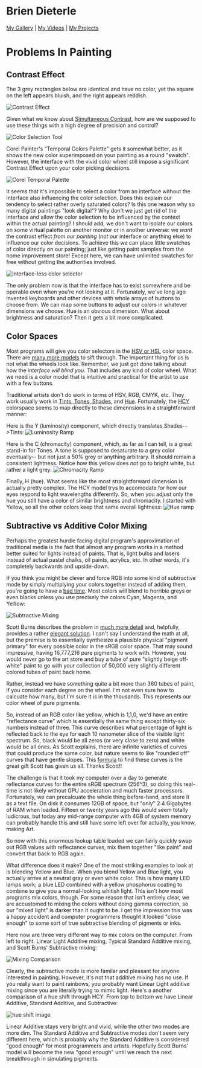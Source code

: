 # Brien Dieterle

[My Gallery](https://www.flickr.com/photos/briend/) | [My Videos](https://www.youtube.com/user/briendieterle) | [My Projects](https://github.com/briend)


# Problems In Painting

## Contrast Effect

The 3 grey rectangles below are identical and have no color, yet the square on the left appears bluish, and the right appears reddish.

![Contrast Effect](https://user-images.githubusercontent.com/6015639/30140938-e5338892-932c-11e7-9b34-949dd61dfe26.png)

Given what we know about [Simultaneous Contrast](https://en.wikipedia.org/wiki/Contrast_effect), how are we supposed to use these things with a high degree of precision and control?

![Color Selection Tool](https://user-images.githubusercontent.com/6015639/30137777-d14ef72a-9319-11e7-91bd-e38c0bbb120e.png)

Corel Painter's "Temporal Colors Palette" gets it somewhat better, as it shows the new color superimposed on your painting as a round "swatch".  However, the interface with the vivid color wheel still impose a significant Contrast Effect upon your color picking decisions.

![Corel Temporal Palette](https://user-images.githubusercontent.com/6015639/30140110-0f4f69e4-9327-11e7-95d6-5351854fec64.png)

It seems that it's impossible to select a color from an interface without the interface also influencing the color selection.  Does this explain our tendency to select rather overly saturated colors?  Is this one reason why so many digital paintings "look digital"? Why don't we just get rid of the interface and allow the color selection to be influenced by the context within the actual painting?  I should add, we don't want to isolate our colors on some virtual palette on another monitor or in another universe: we _want_ the contrast effect _from our painting_ (_not_ our interface or anything else) to influence our color decisions. To achieve this we can place little swatches of color directly on our painting; just like getting paint samples from the home improvement store!  Except here, we can have unlimited swatches for free without getting the authorities involved.

![interface-less color selector](https://user-images.githubusercontent.com/6015639/30137831-0f476df0-931a-11e7-82ce-811f6f67d410.png)

The only problem now is that the interface has to exist somewhere and be operable even when you're not looking at it.   Fortunately, we've long ago invented keyboards and other devices with whole arrays of buttons to choose from.  We can map some buttons to adjust our colors in whatever dimensions we choose.  Hue is an obvious dimension.  What about brightness and saturation?  Then it gets a bit more complicated.

## Color Spaces

Most programs will give you color selectors in the [HSV or HSL](https://en.wikipedia.org/wiki/HSL_and_HSV) color space.  There are [many more models](http://c-128.freeforums.net/thread/94/color-chroma-saturation) to sift through.  The important thing for us is not what the wheels look like. Remember, we just got done talking about how the _interface will blind you_.  That includes any kind of color wheel.  What we need is a color model that is intuitive and practical for the artist to use with a few buttons.

Traditional artists don't do work in terms of HSV, RGB, CMYK, etc.  They work usually work in [Tints, Tones, Shades](https://en.wikipedia.org/wiki/Tints_and_shades]), and [Hue](https://en.wikipedia.org/wiki/Hue).  Fortunately, the [HCY](http://chilliant.blogspot.com/2012/08/rgbhcy-in-hlsl.html) colorspace seems to map directly to these dimennsions in a straightforward manner:

Here is the Y (luminosity) component, which directly translates Shades-->Tints:
![Luminosity Ramp](https://user-images.githubusercontent.com/6015639/30140383-f5238706-9328-11e7-8c17-fad92e8d7a3c.png)

Here is the C (chromacity) component, which, as far as I can tell, is a great stand-in for Tones.  A tone is supposed to desaturate to a grey color eventually-- but not just a 50% grey or anything arbitrary.  It should remain a consistent lightness.  Notice how this yellow does _not_ go to bright white, but rather a light grey:
![Chromacity Ramp](https://user-images.githubusercontent.com/6015639/30140486-e7a10404-9329-11e7-8a6a-b8f4459b97ec.png)

Finally, H (hue).  What seems like the most straightforward dimension is actually pretty complex.  The HCY model trys to accomodate for how our eyes respond to light wavelengths differently.  So, when you adjust only the hue you still have a color of similar brightness and chromacity.  I started with Yellow, so all the other colors keep that same overall lightness:
![Hue ramp](https://user-images.githubusercontent.com/6015639/30140567-60432c48-932a-11e7-93b3-cad3fe77148a.png)

## Subtractive vs Additive Color Mixing

Perhaps the greatest hurdle facing digital program's approximation of traditional media is the fact that almost any program works in a method better suited for lights instead of paints.  That is, light bulbs and lasers instead of actual pastel chalks, oil paints, acrylics, etc.  In other words, it's completely backwards and upside-down.

If you think you might be clever and force RGB into some kind of subtractive mode by simply multiplying your colors together instead of adding them, you're going to have a [bad time](https://user-images.githubusercontent.com/6015639/30145745-5bcdb14c-9348-11e7-91bb-201747b398d3.png).  Most colors will blend to horrible greys or even blacks unless you use precisely the colors Cyan, Magenta, and Yelllow:

![Subtractive Mixing](https://user-images.githubusercontent.com/6015639/30145885-6d4f4d26-9349-11e7-983f-607494f1d3cd.png)

Scott Burns describes the problem in [much more detail](http://scottburns.us/subtractive-color-mixture/) and, helpfully, provides a rather [elegant solution](http://scottburns.us/reflectance-curves-from-srgb/).  I can't say I understand the math at all, but the premise is to essentially synthesize a plausible physical "pigment primary" for every possible color in the sRGB color space.  That may sound impressive, having 16,777,216 pure pigments to work with.  However, you would never go to the art store and buy a tube of pure "slightly beige off-white" paint to go with your collection of 50,000 very slightly different colored tubes of paint back home.

Rather, instead we have something quite a bit more than 360 tubes of paint, if you consider each degree on the wheel.  I'm not even sure how to calcuate how many, but I'm sure it is in the thousands.  This represents our color wheel of pure pigments.

So, instead of an RGB color like yellow, which is 1,1,0, we'd have an entire "reflectance curve" which is essentially the same thing except thirty-six numbers instead of three.  This curve describes what percentage of light is reflected back to the eye for each 10 nanometer slice of the visible light spectrum.  So, black would be all zeros (or very close to zero) and white would be all ones.  As Scott explains, there are infinite varieties of curves that could produce the same color, but nature seems to like "rounded off" curves that have gentle slopes.  This [formula](http://scottburns.us/wp-content/uploads/2015/04/ILLSS.txt) to find these curves is the great gift Scott has given us all.  Thanks Scott!!

The challenge is that it took my computer over a day to generate reflectance curves for the entire sRGB spectrum (256^3), so doing this real-time is not likely without GPU acceleration and much faster processors.  Fortunately, we can precalcuate the whole thing before-hand, and store it as a text file.  On disk it consumes 12GB of space, but "only" 2.4 Gigabytes of RAM when loaded.  Fifteen or twenty years ago this would seem totally ludicrous, but today any mid-range computer with 4GB of system memory can probably handle this and still have some left over for actually, you know, making Art.

So now with this enormous lookup table loaded we can fairly quickly swap out RGB values with reflectance curves, mix them together "like paint" and convert that back to RGB again.

What difference does it make? One of the most striking examples to look at is blending Yellow and Blue.  When you blend Yellow and Blue light, you actually arrive at a neutral gray or even white color.  This is how many LED lamps work; a blue LED combined with a yellow phosphorus coating to combine to give you a normal-looking whitish light.  This isn't how most programs mix colors, though.  For some reason that isn't entirely clear, we are accustomed to mixing the colors without doing gamma correction, so our "mixed light" is darker than it ought to be.  I get the impression this was a happy accident and computer programmers thought it looked "close enough" to some sort of true subtractive blending of pigments or inks.

Here now are three very different way to mix colors on the computer.
From left to right.  Linear Light Additive mixing, Typical Standard Additive mixing, and Scott Burns' Subtractive mixing:

![Mixing Comparison](https://user-images.githubusercontent.com/6015639/30146472-255839fc-934d-11e7-96ae-b8420716ea4b.png)

Clearly, the subtractive mode is more familar and pleasant for anyone interested in painting.  However, it's not that additive mixing has no use.  If you really want to paint rainbows, you probably want Linear Light additive mixing since you are literally trying to mimic light.  Here's a another comparison of a hue shift through HCY.  From top to bottom we have Linear Additive, Standard Additive, and Subtractive:

![hue shift image](https://user-images.githubusercontent.com/6015639/30147782-056b3556-9355-11e7-95d2-75f44d511f8b.png)

Linear Additive stays very bright and vivid, while the other two modes are more dim.  The Standard Additive and Subtractive modes don't seem very different here, which is probably why the Standard Additive is considered "good enough" for most programmers and artists.  Hopefully Scott Burns' model will become the new "good enough" until we reach the next breakthrough in simulating pigments.

